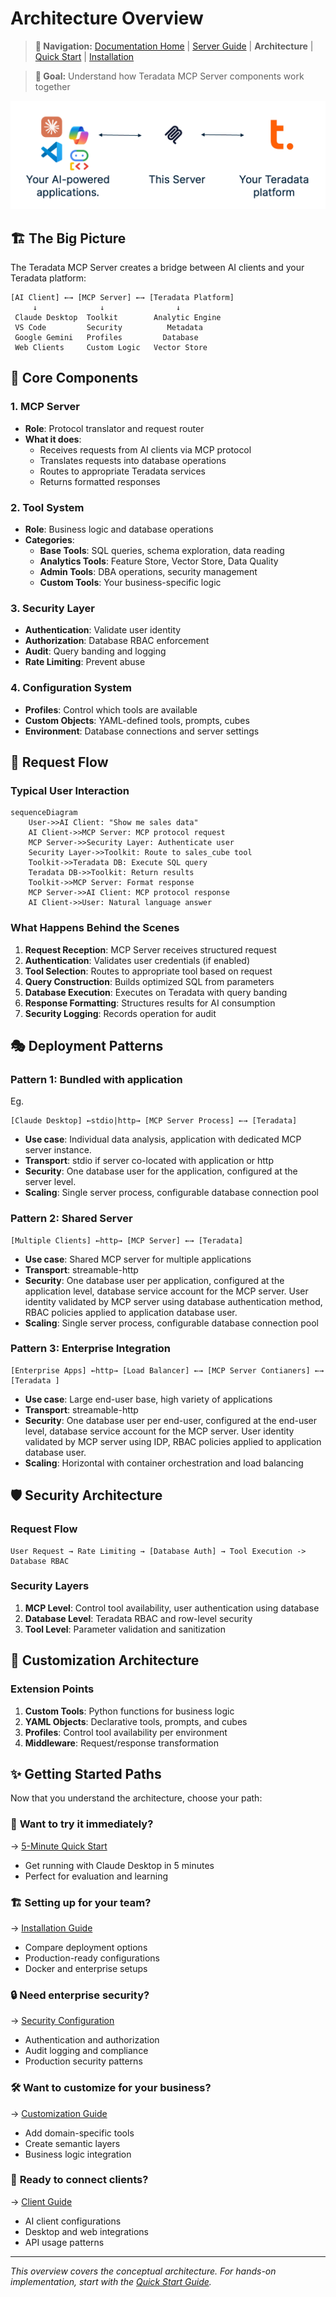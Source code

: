 # Architecture Overview

> **📍 Navigation:** [Documentation Home](../README.md) | [Server Guide](../README.md#-server-guide) | **Architecture** | [Quick Start](QUICK_START.md) | [Installation](INSTALLATION.md)

> **🎯 Goal:** Understand how Teradata MCP Server components work together

![](../media/client-server-platform.png)

## 🏗 The Big Picture

The Teradata MCP Server creates a bridge between AI clients and your Teradata platform:

```
[AI Client] ←→ [MCP Server] ←→ [Teradata Platform]
     ↓              ↓                ↓
 Claude Desktop  Toolkit        Analytic Engine
 VS Code         Security          Metadata
 Google Gemini   Profiles         Database  
 Web Clients     Custom Logic   Vector Store
```

## 🔧 Core Components

### 1. **MCP Server**
- **Role**: Protocol translator and request router
- **What it does**: 
  - Receives requests from AI clients via MCP protocol
  - Translates requests into database operations
  - Routes to appropriate Teradata services
  - Returns formatted responses

### 2. **Tool System**
- **Role**: Business logic and database operations
- **Categories**:
  - **Base Tools**: SQL queries, schema exploration, data reading
  - **Analytics Tools**: Feature Store, Vector Store, Data Quality
  - **Admin Tools**: DBA operations, security management
  - **Custom Tools**: Your business-specific logic

### 3. **Security Layer**
- **Authentication**: Validate user identity
- **Authorization**: Database RBAC enforcement  
- **Audit**: Query banding and logging
- **Rate Limiting**: Prevent abuse

### 4. **Configuration System**
- **Profiles**: Control which tools are available
- **Custom Objects**: YAML-defined tools, prompts, cubes
- **Environment**: Database connections and server settings

## 🚦 Request Flow

### Typical User Interaction

```mermaid
sequenceDiagram
    User->>AI Client: "Show me sales data"
    AI Client->>MCP Server: MCP protocol request
    MCP Server->>Security Layer: Authenticate user
    Security Layer->>Toolkit: Route to sales_cube tool
    Toolkit->>Teradata DB: Execute SQL query
    Teradata DB->>Toolkit: Return results
    Toolkit->>MCP Server: Format response
    MCP Server->>AI Client: MCP protocol response  
    AI Client->>User: Natural language answer
```

### What Happens Behind the Scenes

1. **Request Reception**: MCP Server receives structured request
2. **Authentication**: Validates user credentials (if enabled)
3. **Tool Selection**: Routes to appropriate tool based on request
4. **Query Construction**: Builds optimized SQL from parameters
5. **Database Execution**: Executes on Teradata with query banding
6. **Response Formatting**: Structures results for AI consumption
7. **Security Logging**: Records operation for audit

## 🎭 Deployment Patterns

### Pattern 1: Bundled with application

Eg. 

```
[Claude Desktop] ←stdio|http→ [MCP Server Process] ←→ [Teradata]
```
- **Use case**: Individual data analysis, application with dedicated MCP server instance.
- **Transport**: stdio if server co-located with application or http
- **Security**: One database user for the application, configured at the server level.
- **Scaling**: Single server process, configurable database connection pool

### Pattern 2: Shared Server
```
[Multiple Clients] ←http→ [MCP Server] ←→ [Teradata]
```
- **Use case**: Shared MCP server for multiple applications
- **Transport**: streamable-http
- **Security**: One database user per application, configured at the application level, database service account for the MCP server. User identity validated by MCP server using database authentication method, RBAC policies applied to application database user.
- **Scaling**: Single server process, configurable database connection pool

### Pattern 3: Enterprise Integration
```
[Enterprise Apps] ←http→ [Load Balancer] ←→ [MCP Server Contianers] ←→ [Teradata ]
```
- **Use case**: Large end-user base, high variety of applications
- **Transport**: streamable-http 
- **Security**: One database user per end-user, configured at the end-user level, database service account for the MCP server. User identity validated by MCP server using IDP, RBAC policies applied to application database user.
- **Scaling**: Horizontal with container orchestration and load balancing

## 🛡 Security Architecture

### Request Flow
```
User Request → Rate Limiting → [Database Auth] → Tool Execution -> Database RBAC
```

### Security Layers
1. **MCP Level**: Control tool availability, user authentication using database
2. **Database Level**: Teradata RBAC and row-level security  
3. **Tool Level**: Parameter validation and sanitization

## 🎯 Customization Architecture

### Extension Points
1. **Custom Tools**: Python functions for business logic
2. **YAML Objects**: Declarative tools, prompts, and cubes
3. **Profiles**: Control tool availability per environment
4. **Middleware**: Request/response transformation

## ✨ Getting Started Paths

Now that you understand the architecture, choose your path:

### 🚀 **Want to try it immediately?**
→ [5-Minute Quick Start](QUICK_START.md)
- Get running with Claude Desktop in 5 minutes
- Perfect for evaluation and learning

### 🏗 **Setting up for your team?**  
→ [Installation Guide](INSTALLATION.md)
- Compare deployment options
- Production-ready configurations
- Docker and enterprise setups

### 🔒 **Need enterprise security?**
→ [Security Configuration](SECURITY.md)  
- Authentication and authorization
- Audit logging and compliance
- Production security patterns

### 🛠 **Want to customize for your business?**
→ [Customization Guide](CUSTOMIZING.md)
- Add domain-specific tools
- Create semantic layers
- Business logic integration

### 👥 **Ready to connect clients?**
→ [Client Guide](../client_guide/CLIENT_GUIDE.md)
- AI client configurations
- Desktop and web integrations
- API usage patterns

---
*This overview covers the conceptual architecture. For hands-on implementation, start with the [Quick Start Guide](QUICK_START.md).*